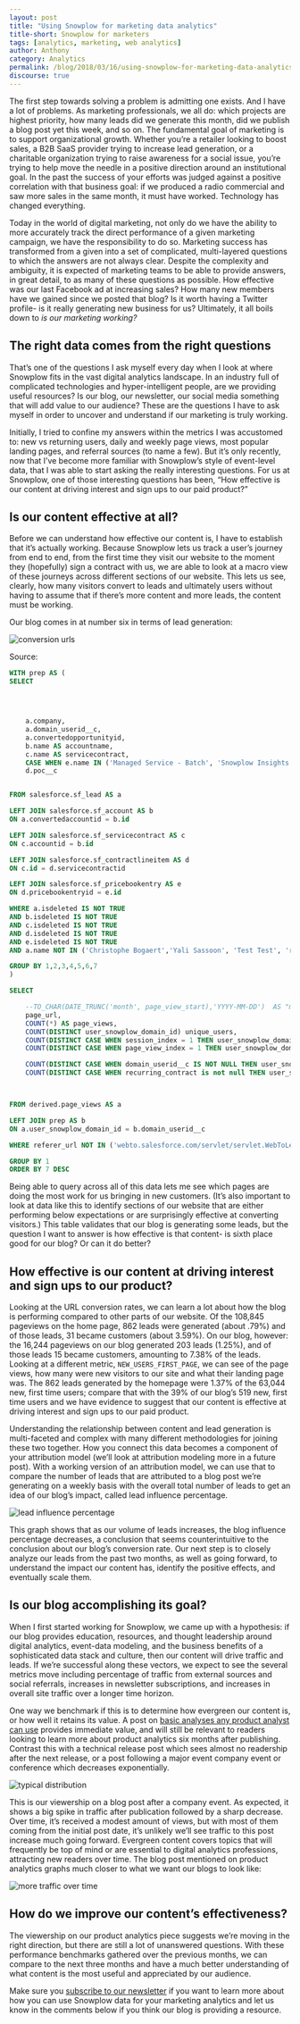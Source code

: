 ```yaml
---
layout: post
title: "Using Snowplow for marketing data analytics"
title-short: Snowplow for marketers
tags: [analytics, marketing, web analytics]
author: Anthony
category: Analytics
permalink: /blog/2018/03/16/using-snowplow-for-marketing-data-analytics/
discourse: true
---
```


The first step towards solving a problem is admitting one exists. And I have a lot of problems. As marketing professionals, we all do: which projects are highest priority, how many leads did we generate this month, did we publish a blog post yet this week, and so on. The fundamental goal of marketing is to support organizational growth. Whether you’re a retailer looking to boost sales, a B2B SaaS provider trying to increase lead generation, or a charitable organization trying to raise awareness for a social issue, you’re trying to help move the needle in a positive direction around an institutional goal. In the past the success of your efforts was judged against a positive correlation with that business goal: if we produced a radio commercial and saw more sales in the same month, it must have worked. Technology has changed everything.

Today in the world of digital marketing, not only do we have the ability to more accurately track the direct performance of a given marketing campaign, we have the responsibility to do so. Marketing success has transformed from a given into a set of complicated, multi-layered questions to which the answers are not always clear. Despite the complexity and ambiguity, it is expected of marketing teams to be able to provide answers, in great detail, to as many of these questions as possible. How effective was our last Facebook ad at increasing sales? How many new members have we gained since we posted that blog? Is it worth having a Twitter profile- is it really generating new business for us? Ultimately, it all boils down to *is our marketing working?*

<h2 id="questions">The right data comes from the right questions</h2>

That’s one of the questions I ask myself every day when I look at where Snowplow fits in the vast digital analytics landscape. In an industry full of complicated technologies and hyper-intelligent people, are we providing useful resources? Is our blog, our newsletter, our social media something that will add value to our audience? These are the questions I have to ask myself in order to uncover and understand if our marketing is truly working.

Initially, I tried to confine my answers within the metrics I was accustomed to: new vs returning users, daily and weekly page views, most popular landing pages, and referral sources (to name a few). But it’s only recently, now that I’ve become more familiar with Snowplow’s style of event-level data, that I was able to start asking the really interesting questions. For us at Snowplow, one of those interesting questions has been, “How effective is our content at driving interest and sign ups to our paid product?”

<h2 id="effective">Is our content effective at all?</h2>

Before we can understand how effective our content is, I have to establish that it’s actually working. Because Snowplow lets us track a user’s journey from end to end, from the first time they visit our website to the moment they (hopefully) sign a contract with us, we are able to look at a macro view of these journeys across different sections of our website. This lets us see, clearly, how many visitors convert to leads and ultimately users without having to assume that if there’s more content and more leads, the content must be working.

Our blog comes in at number six in terms of lead generation:


![conversion urls][url]


Source:
```sql
WITH prep AS (
SELECT




    a.company,
    a.domain_userid__c,
    a.convertedopportunityid,
    b.name AS accountname,
    c.name AS servicecontract,
    CASE WHEN e.name IN ('Managed Service - Batch', 'Snowplow Insights - Batch','Managed Service - Real-Time', 'Snowplow Insights - Real-Time','Snowplow Insights - Enterprise','Support') AND d.poc__c IS NOT TRUE THEN e.name ELSE null END AS recurring_contract,
    d.poc__c


FROM salesforce.sf_lead AS a

LEFT JOIN salesforce.sf_account AS b
ON a.convertedaccountid = b.id

LEFT JOIN salesforce.sf_servicecontract AS c
ON c.accountid = b.id

LEFT JOIN salesforce.sf_contractlineitem AS d
ON c.id = d.servicecontractid

LEFT JOIN salesforce.sf_pricebookentry AS e
ON d.pricebookentryid = e.id

WHERE a.isdeleted IS NOT TRUE
AND b.isdeleted IS NOT TRUE
AND c.isdeleted IS NOT TRUE
AND d.isdeleted IS NOT TRUE
AND e.isdeleted IS NOT TRUE
AND a.name NOT IN ('Christophe Bogaert','Yali Sassoon', 'Test Test', 'rg fg','C C', 'test', 'Test','snowplow', 'test case','Z Y','fds dsf')

GROUP BY 1,2,3,4,5,6,7
)

SELECT

    --TO_CHAR(DATE_TRUNC('month', page_view_start),'YYYY-MM-DD')  AS "month::filter",
    page_url,
    COUNT(*) AS page_views,
    COUNT(DISTINCT user_snowplow_domain_id) unique_users,
    COUNT(DISTINCT CASE WHEN session_index = 1 THEN user_snowplow_domain_id END) AS new_users,
    COUNT(DISTINCT CASE WHEN page_view_index = 1 THEN user_snowplow_domain_id END) AS new_users_first_page,

    COUNT(DISTINCT CASE WHEN domain_userid__c IS NOT NULL THEN user_snowplow_domain_id END) AS new_lead,
    COUNT(DISTINCT CASE WHEN recurring_contract is not null THEN user_snowplow_domain_id END) AS mrr



FROM derived.page_views AS a

LEFT JOIN prep AS b
ON a.user_snowplow_domain_id = b.domain_userid__c

WHERE referer_url NOT IN ('webto.salesforce.com/servlet/servlet.WebToLead','webto.salesforce.com/','www.salesforce.com/servlet/servlet.WebToLead','www.salesforce.com/')

GROUP BY 1
ORDER BY 7 DESC
```

Being able to query across all of this data lets me see which pages are doing the most work for us bringing in new customers. (It’s also important to look at data like this to identify sections of our website that are either performing below expectations or are surprisingly effective at converting visitors.) This table validates that our blog is generating some leads, but the question I want to answer is how effective is that content- is sixth place good for our blog? Or can it do better?

<h2 id="driving interest">How effective is our content at driving interest and sign ups to our product?</h2>

Looking at the URL conversion rates, we can learn a lot about how the blog is performing compared to other parts of our website. Of the 108,845 pageviews on the home page, 862 leads were generated (about .79%) and of those leads, 31 became customers (about 3.59%). On our blog, however: the 16,244 pageviews on our blog generated 203 leads (1.25%), and of those leads 15 became customers, amounting to 7.38% of the leads. Looking at a different metric, `NEW_USERS_FIRST_PAGE`, we can see of the page views, how many were new visitors to our site and what their landing page was. The 862 leads generated by the homepage were 1.37% of the 63,044 new, first time users; compare that with the 39% of our blog’s 519 new, first time users and we have evidence to suggest that our content is effective at driving interest and sign ups to our paid product.

Understanding the relationship between content and lead generation is multi-faceted and complex with many different methodologies for joining these two together. How you connect this data becomes a component of your attribution model (we’ll look at attribution modeling more in a future post). With a working version of an attribution model, we can use that to compare the number of leads that are attributed to a blog post we’re generating on a weekly basis with the overall total number of leads to get an idea of our blog’s impact, called lead influence percentage.


![lead influence percentage][inf]


This graph shows that as our volume of leads increases, the blog influence percentage decreases, a conclusion that seems counterintuitive to the conclusion about our blog’s conversion rate. Our next step is to closely analyze our leads from the past two months, as well as going forward, to understand the impact our content has, identify the positive effects, and eventually scale them.

<h2 id="accomplishing">Is our blog accomplishing its goal?</h2>

When I first started working for Snowplow, we came up with a hypothesis: if our blog provides education, resources, and thought leadership around digital analytics, event-data modeling, and the business benefits of a sophisticated data stack and culture, then our content will drive traffic and leads. If we’re successful along these vectors, we expect to see the several metrics move including percentage of traffic from external sources and social referrals, increases in newsletter subscriptions, and increases in overall site traffic over a longer time horizon.

One way we benchmark if this is to determine how evergreen our content is, or how well it retains its value. A post on [basic analyses any product analyst can use][toolkit] provides immediate value, and will still be relevant to readers looking to learn more about product analytics six months after publishing. Contrast this with a technical release post which sees almost no readership after the next release, or a post following a major event company event or conference which decreases exponentially.


![typical distribution][typical]


This is our viewership on a blog post after a company event. As expected, it shows a big spike in traffic after publication followed by a sharp decrease. Over time, it’s received a modest amount of views, but with most of them coming from the initial post date, it’s unlikely we’ll see traffic to this post increase much going forward. Evergreen content covers topics that will frequently be top of mind or are essential to digital analytics professions, attracting new readers over time. The blog post mentioned on product analytics graphs much closer to what we want our blogs to look like:


![more traffic over time][evergreen]


<h2 id="effectiveness">How do we improve our content’s effectiveness?</h2>

The viewership on our product analytics piece suggests we’re moving in the right direction, but there are still a lot of unanswered questions. With these performance benchmarks gathered over the previous months, we can compare to the next three months and have a much better understanding of what content is the most useful and appreciated by our audience.

Make sure you [subscribe to our newsletter][subscribe] if you want to learn more about how you can use Snowplow data for your marketing analytics and let us know in the comments below if you think our blog is providing a resource.


[url]: /assets/img/blog/2018/03/URL-conversion.jpg

[inf]: /assets/img/blog/2018/03/leads-weekly.jpg

[toolkit]: https://snowplowanalytics.com/blog/2018/02/09/the-product-analyst-toolkit/

[typical]: /assets/img/blog/2018/03/typical-distribution.jpg

[evergreen]: /assets/img/blog/2018/03/evergreen-distribution.jpg

[subscribe]: http://snowplowanalytics.us11.list-manage.com/subscribe?u=10bb4a6f31d5f19e0d0b54476&id=bb28c7d30d

